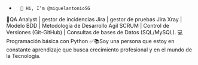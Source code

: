 -       👋 Hi, I’m @miguelantonioSG                                                 
🐞QA Analyst | gestor de incidencias Jira | gestor de pruebas Jira Xray | Modelo BDD | Metodología de Desarrollo Agil SCRUM | Control de Versiones (Git-GitHub) | Consultas de bases de Datos (SQL/MySQL). 
💻 Programación básica con Python 
✅📚Soy una persona que estoy en constante aprendizaje que busca crecimiento profesional y en el mundo de la Tecnología.    

<!---
miguelantonioSG/miguelantonioSG is a ✨ special ✨ repository because its `README.md` (this file) appears on your GitHub profile.
You can click the Preview link to take a look at your changes.
--->
